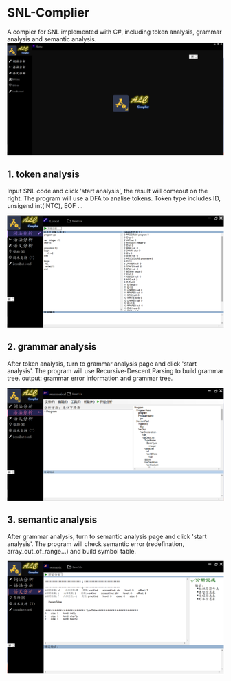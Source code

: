 # SNL-Complier
A compier for SNL implemented with C#, including token analysis, grammar
analysis and semantic analysis.
![image_error](https://github.com/Gujw0126/SNL-Complier/blob/main/image/compiler1.png)

## 1. token analysis

Input SNL code and click 'start analysis', the result will comeout on the right. 
The program will use a DFA to analise tokens. Token type includes ID, unsigend int(INTC), EOF ...

![image_error](https://github.com/Gujw0126/SNL-Complier/blob/main/image/compiler2.png)


## 2. grammar analysis

After token analysis, turn to grammar analysis page and click 'start analysis'. 
The program will use Recursive-Descent Parsing to build grammar tree.
output: grammar error information and grammar tree.

![image_error](https://github.com/Gujw0126/SNL-Complier/blob/main/image/compiler3.png)

## 3. semantic analysis

After grammar analysis, turn to semantic analysis page and click 'start analysis'. 
The program will check semantic error (redefination, array_out_of_range...) and 
build symbol table.

![image_error](https://github.com/Gujw0126/SNL-Complier/blob/main/image/compiler4.png)